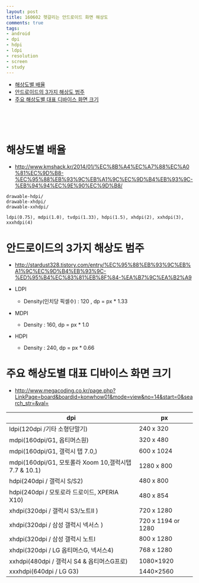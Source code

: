 ```yaml
---
layout: post
title: 160602 헷갈리는 안드로이드 화면 해상도
comments: true
tags:
- android
- dpi
- hdpi
- ldpi
- resolution
- screen
- study 
---
```



<!-- TOC -->

- [해상도별 배율](#해상도별-배율)
- [안드로이드의 3가지 해상도 범주](#안드로이드의-3가지-해상도-범주)
- [주요 해상도별 대표 디바이스 화면 크기](#주요-해상도별-대표-디바이스-화면-크기)

<!-- /TOC -->


<br>
<br>
<br>




# 해상도별 배율
- http://www.kmshack.kr/2014/01/%EC%8B%A4%EC%A7%88%EC%A0%81%EC%9D%B8-%EC%95%88%EB%93%9C%EB%A1%9C%EC%9D%B4%EB%93%9C-%EB%94%94%EC%9E%90%EC%9D%B8/

```
drawable-hdpi/
drawable-xhdpi/
drawable-xxhdpi/

ldpi(0.75), mdpi(1.0), tvdpi(1.33), hdpi(1.5), xhdpi(2), xxhdpi(3), xxxhdpi(4)
```



# 안드로이드의 3가지 해상도 범주
- http://stardust328.tistory.com/entry/%EC%95%88%EB%93%9C%EB%A1%9C%EC%9D%B4%EB%93%9C-%ED%95%B4%EC%83%81%EB%8F%84-%EA%B7%9C%EA%B2%A9

- LDPI
    - Density(인치당 픽셀수) : 120 , dp = px * 1.33
- MDPI
    - Density : 160, dp = px * 1.0
- HDPI
    - Density : 240, dp = px * 0.66


# 주요 해상도별 대표 디바이스 화면 크기
- http://www.megacoding.co.kr/page.php?LinkPage=board&boardid=konwhow01&mode=view&no=14&start=0&search_str=&val=

| dpi | px |
| --- | --- |
| ldpi(120dpi /기타 소형단말기) |  240 x 320 | 
| mdpi(160dpi/G1, 옵티머스원) |  320 x 480 | 
| mdpi(160dpi/G1, 갤럭시 탭 7.0,) | 600 x 1024 | 
| mdpi(160dpi/G1, 모토롤라 Xoom 10,갤럭시탭 7.7 & 10.1) | 1280 x 800 | 
| hdpi(240dpi / 갤럭시 S/S2)  |  480 x 800 | 
| hdpi(240dpi / 모토로라 드로이드, XPERIA X10)  |  480 x 854 | 
| xhdpi(320dpi / 갤럭시 S3/노트II )  |  720 x 1280 | 
| xhdpi(320dpi / 삼성 갤럭시 넥서스 )  |  720 x 1194 or 1280 | 
| xhdpi(320dpi / 삼성 갤럭시 노트I  |  800 x 1280 | 
| xhdpi(320dpi / LG 옵티머스G, 넥서스4)  |  768 x 1280 | 
| xxhdpi(480dpi / 갤럭시 S4 & 옵티머스G프로)  |  1080×1920 | 
| xxxhdpi(640dpi / LG G3)  |  1440×2560 | 